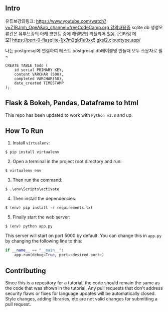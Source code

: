 
## Intro
유튜브강의링크: https://www.youtube.com/watch?v=Z1RJmh_OqeA&ab_channel=freeCodeCamp.org 강의내용중 sqlite db 생성오류건은 유투브강의 아래 코멘트 중에 해결방법 리플되어 있음.
[런타임 데모] https://port-0-flasqlite-1jx7m2gld1u0xx5.gksl2.cloudtype.app/

나는 postgresql에 연결하여 테스트
postgresql db테이블명 만들때 모두 소문자로 필~
```
CREATE TABLE todo (
	id serial PRIMARY KEY,
	content VARCHAR (500),
	completed VARCHAR(50),
	date_created TIMESTAMP 
);
```

## Flask & Bokeh, Pandas, Dataframe to html
This repo has been updated to work with `Python v3.8` and up.

## How To Run
1. Install `virtualenv`:
```
$ pip install virtualenv
```

2. Open a terminal in the project root directory and run:
```
$ virtualenv env
```

3. Then run the command:
```
$ .\env\Scripts\activate
```

4. Then install the dependencies:
```
$ (env) pip install -r requirements.txt
```

5. Finally start the web server:
```
$ (env) python app.py
```

This server will start on port 5000 by default. You can change this in `app.py` by changing the following line to this:

```python
if __name__ == "__main__":
    app.run(debug=True, port=<desired port>)
```

## Contributing

Since this is a repository for a tutorial, the code should remain the same as the code that was shown in the tutorial. Any pull requests that don't address security flaws or fixes for language updates will be automatically closed. Style changes, adding libraries, etc are not valid changes for submitting a pull request.
